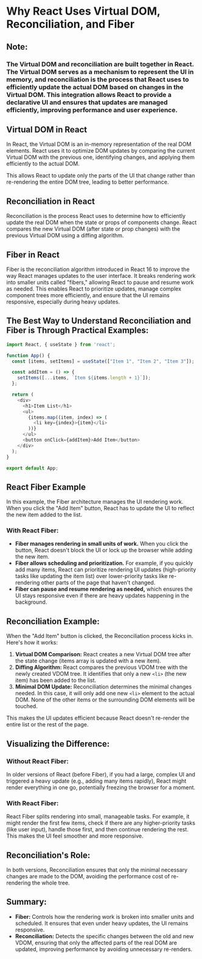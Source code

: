 # Why React Uses Virtual DOM, Reconciliation, and Fiber

## Note:  
### The Virtual DOM and reconciliation are built together in React. The Virtual DOM serves as a mechanism to represent the UI in memory, and reconciliation is the process that React uses to efficiently update the actual DOM based on changes in the Virtual DOM. This integration allows React to provide a declarative UI and ensures that updates are managed efficiently, improving performance and user experience.

## Virtual DOM in React

In React, the Virtual DOM is an in-memory representation of the real DOM elements. React uses it to optimize DOM updates by comparing the current Virtual DOM with the previous one, identifying changes, and applying them efficiently to the actual DOM.

This allows React to update only the parts of the UI that change rather than re-rendering the entire DOM tree, leading to better performance.

## Reconciliation in React

Reconciliation is the process React uses to determine how to efficiently update the real DOM when the state or props of components change. React compares the new Virtual DOM (after state or prop changes) with the previous Virtual DOM using a diffing algorithm.

## Fiber in React

Fiber is the reconciliation algorithm introduced in React 16 to improve the way React manages updates to the user interface. It breaks rendering work into smaller units called "fibers," allowing React to pause and resume work as needed. This enables React to prioritize updates, manage complex component trees more efficiently, and ensure that the UI remains responsive, especially during heavy updates.

## The Best Way to Understand Reconciliation and Fiber is Through Practical Examples:

```javascript 
import React, { useState } from 'react';

function App() {
  const [items, setItems] = useState(["Item 1", "Item 2", "Item 3"]);

  const addItem = () => {
    setItems([...items, `Item ${items.length + 1}`]);
  };

  return (
    <div>
      <h1>Item List</h1>
      <ul>
        {items.map((item, index) => (
          <li key={index}>{item}</li>
        ))}
      </ul>
      <button onClick={addItem}>Add Item</button>
    </div>
  );
}

export default App; 
```

## React Fiber Example

In this example, the Fiber architecture manages the UI rendering work. When you click the "Add Item" button, React has to update the UI to reflect the new item added to the list.

### With React Fiber:
- **Fiber manages rendering in small units of work.** When you click the button, React doesn't block the UI or lock up the browser while adding the new item.
- **Fiber allows scheduling and prioritization.** For example, if you quickly add many items, React can prioritize rendering UI updates (high-priority tasks like updating the item list) over lower-priority tasks like re-rendering other parts of the page that haven't changed.
- **Fiber can pause and resume rendering as needed,** which ensures the UI stays responsive even if there are heavy updates happening in the background.

## Reconciliation Example:

When the "Add Item" button is clicked, the Reconciliation process kicks in. Here's how it works:

1. **Virtual DOM Comparison:** React creates a new Virtual DOM tree after the state change (items array is updated with a new item).
2. **Diffing Algorithm:** React compares the previous VDOM tree with the newly created VDOM tree. It identifies that only a new `<li>` (the new item) has been added to the list.
3. **Minimal DOM Update:** Reconciliation determines the minimal changes needed. In this case, it will only add one new `<li>` element to the actual DOM. None of the other items or the surrounding DOM elements will be touched.

This makes the UI updates efficient because React doesn't re-render the entire list or the rest of the page.

## Visualizing the Difference:

### Without React Fiber:
In older versions of React (before Fiber), if you had a large, complex UI and triggered a heavy update (e.g., adding many items rapidly), React might render everything in one go, potentially freezing the browser for a moment.

### With React Fiber:
React Fiber splits rendering into small, manageable tasks. For example, it might render the first few items, check if there are any higher-priority tasks (like user input), handle those first, and then continue rendering the rest. This makes the UI feel smoother and more responsive.

## Reconciliation's Role:
In both versions, Reconciliation ensures that only the minimal necessary changes are made to the DOM, avoiding the performance cost of re-rendering the whole tree.

## Summary:
- **Fiber:** Controls how the rendering work is broken into smaller units and scheduled. It ensures that even under heavy updates, the UI remains responsive.
- **Reconciliation:** Detects the specific changes between the old and new VDOM, ensuring that only the affected parts of the real DOM are updated, improving performance by avoiding unnecessary re-renders.




